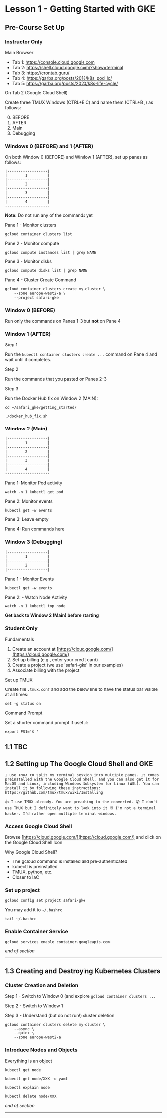 # Lesson 1 - Getting Started with GKE

## Pre-Course Set Up

### Instructor Only

Main Browser

* Tab 1: https://console.cloud.google.com
* Tab 2: https://shell.cloud.google.com/?show=terminal
* Tab 3: https://crontab.guru/
* Tab 4: https://garba.org/posts/2018/k8s_pod_lc/
* Tab 5: https://garba.org/posts/2020/k8s-life-cycle/

On Tab 2 (Google Cloud Shell)

Create three TMUX Windows (CTRL+B C) and name them (CTRL+B ,) as follows:

0. BEFORE
1. AFTER
3. Main
4. Debugging

### Windows 0 (BEFORE) and 1 (AFTER)

On both Window 0 (BEFORE) and Window 1 (AFTER), set up panes as follows:

```
|------------------|
|        1         |
|------------------|
|        2         |
|------------------|
|        3         | 
|------------------|
|        4         |
--------------------
```

**Note:** Do not run any of the commands yet

Pane 1 - Monitor clusters

```
gcloud container clusters list
```

Pane 2 - Monitor compute

```
gcloud compute instances list | grep NAME
```

Pane 3 - Monitor disks

```
gcloud compute disks list | grep NAME
```

Pane 4 - Cluster Create Command

```
gcloud container clusters create my-cluster \
    --zone europe-west2-a \
    --project safari-gke
```


### Window 0 (BEFORE)

Run only the commands on Panes 1-3 but **not** on Pane 4

### Window 1 (AFTER)

Step 1

Run the `kubectl container clusters create ...` command on Pane 4 and wait until it completes.

Step 2

Run the commands that you pasted on Panes 2-3

Step 3

Run the Docker Hub fix on Window 2 (MAIN):

```
cd ~/safari_gke/getting_started/
```

```
./docker_hub_fix.sh
```

### Window 2 (Main)

```
|------------------|
|        1         |
|------------------|
|        2         |
|------------------|
|        3         | 
|------------------|
|        4         |
--------------------
```

Pane 1: Monitor Pod activity

```
watch -n 1 kubectl get pod
```

Pane 2: Monitor events

```
kubectl get -w events
```

Pane 3: Leave empty

Pane 4: Run commands here


### Window 3 (Debugging)

```
|------------------|
|        1         |
|------------------|
|        2         |
|------------------|
```

Pane 1 - Monitor Events

```
kubectl get -w events
```

Pane 2: - Watch Node Activity

```
watch -n 1 kubectl top node
```

**Get back to Window 2 (Main) before starting**

### Student Only

Fundamentals

1. Create an account at [https://cloud.google.com/](https://cloud.google.com/)
2. Set up billing (e.g., enter your credit card)
3. Create a project (we use 'safari-gke' in our examples)
4. Associate billing with the project

Set up TMUX 

Create file `.tmux.conf` and add the below line to have
the status bar visible at all times:

```
set -g status on
```

Command Prompt 

Set a shorter command prompt if useful:

```
export PS1='$ '
```



## 1.1 TBC



## 1.2 Setting up The Google Cloud Shell and GKE

```
I use TMUX to split my terminal session into multiple panes. It comes preinstalled with the Google Cloud Shell, and you can also get it for MacOS and Linux, including Windows Subsystem for Linux (WSL). You can install it by following these instructions: https://github.com/tmux/tmux/wiki/Installing
```

```
👍 I use TMUX already. You are preaching to the converted. 😲 I don't use TMUX but I definitely want to look into it 👎 I'm not a terminal hacker. I'd rather open multiple terminal windows.
```

### Access Google Cloud Shell

Browse [https://cloud.google.com/](https://cloud.google.com/) and click on the Google Cloud Shell Icon

Why Google Cloud Shell?
* The gcloud command is installed and pre-authenticated
* kubectl is preinstalled
* TMUX, python, etc.
* Closer to IaC

### Set up project

```
gcloud config set project safari-gke
```

You may add it to `~/.bashrc`

```
tail ~/.bashrc
```

### Enable Container Service

```
gcloud services enable container.googleapis.com
```

_end of section_

---


## 1.3 Creating and Destroying Kubernetes Clusters


### Cluster Creation and Deletion

Step 1 - Switch to Window 0 (and explore `gcloud container clusters ...`

Step 2 - Switch to Window 1 

Step 3 - Understand (but do not run!) cluster deletion

```
gcloud container clusters delete my-cluster \
	--async \
	--quiet \
	--zone europe-west2-a
```

### Introduce Nodes and Objects

Everything is an object

```
kubectl get node
```

```
kubectl get node/XXX -o yaml
```

```
kubectl explain node
```

```
kubectl delete node/XXX
```

_end of section_

---

